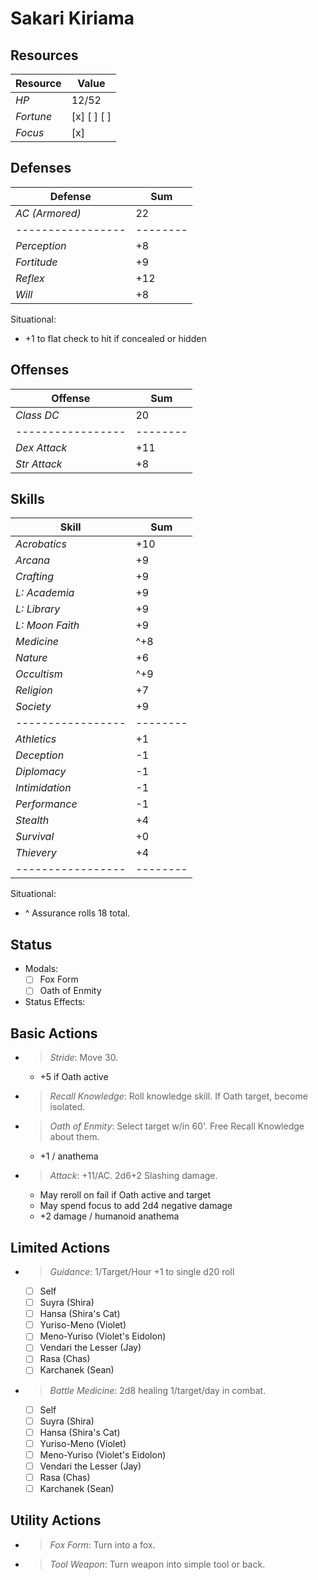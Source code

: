 # Sakari Kiriama
## Resources
| **Resource** |  Value       |
|--------------|--------------|
| *HP*         |  12/52       |
| *Fortune*    |  [x] [ ] [ ] |
| *Focus*      |  [x]         |

## Defenses
| **Defense**     |  Sum   |
|-----------------|--------|
| *AC (Armored)*  |  22    |
|-----------------|--------|
| *Perception*    |  +8    |
| *Fortitude*     |  +9    |
| *Reflex*        |  +12   |
| *Will*          |  +8    |
Situational:
- +1 to flat check to hit if concealed or hidden

## Offenses
| **Offense**     |  Sum   |
|-----------------|--------|
| *Class DC*      |  20    |
|-----------------|--------|
| *Dex Attack*    |  +11   |
| *Str Attack*    |  +8    |

## Skills
| **Skill**       |  Sum   |
|-----------------|--------|
| *Acrobatics*    |  +10   |
| *Arcana*        |  +9    |
| *Crafting*      |  +9    |
| *L: Academia*   |  +9    |
| *L: Library*    |  +9    |
| *L: Moon Faith* |  +9    |
| *Medicine*      | ^+8    |
| *Nature*        |  +6    |
| *Occultism*     | ^+9    |
| *Religion*      |  +7    |
| *Society*       |  +9    |
|-----------------|--------|
| *Athletics*     |  +1    |
| *Deception*     |  -1    |
| *Diplomacy*     |  -1    |
| *Intimidation*  |  -1    |
| *Performance*   |  -1    |
| *Stealth*       |  +4    |
| *Survival*      |  +0    |
| *Thievery*      |  +4    |
|-----------------|--------|
Situational:
- ^ Assurance rolls 18 total.

## Status
- Modals:
    - [ ] Fox Form
    - [ ] Oath of Enmity
- Status Effects:

## Basic Actions
- > *Stride*: Move 30.
  - +5 if Oath active
- > *Recall Knowledge*: Roll knowledge skill. If Oath target, become isolated.
- > *Oath of Enmity*: Select target w/in 60'. Free Recall Knowledge about them.
  - +1 / anathema
- > *Attack*: +11/AC. 2d6+2 Slashing damage.
  - May reroll on fail if Oath active and target
  - May spend focus to add 2d4 negative damage
  - +2 damage / humanoid anathema

## Limited Actions
- > *Guidance*: 1/Target/Hour +1 to single d20 roll
  - [ ] Self
  - [ ] Suyra (Shira)
  - [ ] Hansa (Shira's Cat)
  - [ ] Yuriso-Meno (Violet)
  - [ ] Meno-Yuriso (Violet's Eidolon)
  - [ ] Vendari the Lesser (Jay)
  - [ ] Rasa (Chas)
  - [ ] Karchanek (Sean)
- > *Battle Medicine*: 2d8 healing 1/target/day in combat.
  - [ ] Self
  - [ ] Suyra (Shira)
  - [ ] Hansa (Shira's Cat)
  - [ ] Yuriso-Meno (Violet)
  - [ ] Meno-Yuriso (Violet's Eidolon)
  - [ ] Vendari the Lesser (Jay)
  - [ ] Rasa (Chas)
  - [ ] Karchanek (Sean)

## Utility Actions
- > *Fox Form*: Turn into a fox.
- > *Tool Weapon*: Turn weapon into simple tool or back.